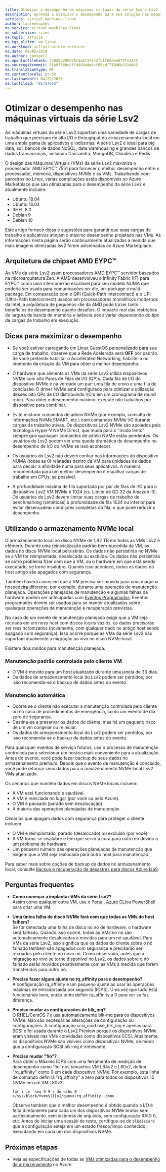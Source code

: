 ```yaml
---
title: Otimizar o desempenho em máquinas virtuais da série Azure Lsv2 - Armazenamento
description: Aprenda a otimizar o desempenho para sua solução nas máquinas virtuais da série Lsv2.
services: virtual-machines-linux
author: laurenhughes
ms.service: virtual-machines-linux
ms-subservice: sizes
ms.topic: article
ms.tgt_pltfrm: vm-linux
ms.workload: infrastructure-services
ms.date: 08/05/2019
ms.author: joelpell
ms.openlocfilehash: 7a0d5e29097bc9a672e142fcffb0ebe879fe2475
ms.sourcegitcommit: 31e9f369e5ff4dd4dda6cf05edf71046b33164d3
ms.translationtype: MT
ms.contentlocale: pt-BR
ms.lasthandoff: 04/22/2020
ms.locfileid: "81757692"
---
```

# <a name="optimize-performance-on-the-lsv2-series-virtual-machines"></a>Otimizar o desempenho nas máquinas virtuais da série Lsv2

As máquinas virtuais da série Lsv2 suportam uma variedade de cargas de trabalho que precisam de alta I/O e throughput no armazenamento local em uma ampla gama de aplicativos e indústrias.  A série Lsv2 é ideal para big data, sql, bancos de dados NoSQL, data warehousing e grandes bancos de dados transacionais, incluindo Cassandra, MongoDB, Cloudera e Redis.

O design das Máquinas Virtuais (VMs) da série Lsv2 maximiza o processador AMD EPYC™ 7551 para fornecer o melhor desempenho entre o processador, memória, dispositivos NVMe e as VMs. Trabalhando com parceiros no Linux, várias compilações estão disponíveis no Azure Marketplace que são otimizadas para o desempenho da série Lsv2 e atualmente incluem:

- Ubuntu 18.04
- Ubuntu 16.04
- RHEL 8.0
- Debian 9
- Debian 10

Este artigo fornece dicas e sugestões para garantir que suas cargas de trabalho e aplicativos atinjam o máximo desempenho projetado nas VMs. As informações nesta página serão continuamente atualizadas à medida que mais imagens otimizadas lsv2 forem adicionadas ao Azure Marketplace.

## <a name="amd-eypc-chipset-architecture"></a>Arquitetura de chipset AMD EYPC™

As VMs da série Lsv2 usam processadores AMD EYPC™ servidor baseados na microarquitetura Zen. A AMD desenvolveu o Infinity Fabric (IF) para EYPC™ como uma interconexão escalável para seu modelo NUMA que poderia ser usado para comunicações on-die, on-package e multi-package. Em comparação com o QPI (Quick-Path Interconnect) e o UPI (Ultra-Path Interconnect) usados em processadores monolíticos modernos da Intel, a arquitetura de pequenos-die da AMD pode trazer tanto benefícios de desempenho quanto desafios. O impacto real das restrições de largura de banda de memória e latência pode variar dependendo do tipo de cargas de trabalho em execução.

## <a name="tips-to-maximize-performance"></a>Dicas para maximizar o desempenho

* Se você estiver carregando um Linux GuestOS personalizado para sua carga de trabalho, observe que a Rede Acelerada será **OFF** por padrão. Se você pretende habilitar o Accelerated Networking, habilite-o no momento da criação da VM para obter o melhor desempenho.

* O hardware que alimenta as VMs da série Lsv2 utiliza dispositivos NVMe com oito Pares de Filas de I/O (QP)s. Cada fila de I/O do dispositivo NVMe é na verdade um par: uma fila de envio e uma fila de conclusão. O driver NVMe está configurado para otimizar a utilização desses oito QPs de I/O distribuindo I/O's em um cronograma de round robin. Para obter o desempenho máximo, execute oito trabalhos por dispositivo para combinar.

* Evite misturar comandos de admin NVMe (por exemplo, consulta de informações NVMe SMART, etc.) com comandos NVMe I/O durante cargas de trabalho ativas. Os dispositivos Lsv2 NVMe são apoiados pela tecnologia Hyper-V NVMe Direct, que muda para o "modo lento" sempre que quaisquer comandos de admin NVMe estão pendentes. Os usuários do Lsv2 podem ver uma queda dramática de desempenho no desempenho de I/O do NVMe se isso acontecer.

* Os usuários do Lsv2 não devem confiar nas informações do dispositivo NUMA (todas as 0) relatadas dentro da VM para unidades de dados para decidir a afinidade numa para seus aplicativos. A maneira recomendada para um melhor desempenho é espalhar cargas de trabalho em CPUs, se possível.

* A profundidade máxima de fila suportada por par de filas de I/O para o dispositivo Lsv2 VM NVMe é 1024 (vs. Limite de QD 32 da Amazon i3). Os usuários do Lsv2 devem limitar suas cargas de trabalho de benchmarking (sintéticas) à profundidade de fila 1024 ou inferior para evitar desencadear condições completas da fila, o que pode reduzir o desempenho.

## <a name="utilizing-local-nvme-storage"></a>Utilizando o armazenamento NVMe local

O armazenamento local no disco NVMe de 1,92 TB em todas as VMs Lsv2 é efêmero. Durante uma reinicialização padrão bem-sucedida da VM, os dados no disco NVMe local persistirão. Os dados não persistirão no NVMe se a VM for reimplantada, desalocada ou excluída. Os dados não persistirão se outro problema fizer com que a VM, ou o hardware em que está sendo executado, se torne insalubre. Quando isso acontece, todos os dados do host antigo são apagados com segurança.

Também haverá casos em que a VM precisa ser movida para uma máquina hospedeira diferente, por exemplo, durante uma operação de manutenção planejada. Operações planejadas de manutenção e algumas falhas de hardware podem ser antecipadas com [Eventos Programados](scheduled-events.md). Eventos programados devem ser usados para se manter atualizados sobre quaisquer operações de manutenção e recuperação previstas.

No caso de um evento de manutenção planejado exigir que a VM seja recriada em um novo host com discos locais vazios, os dados precisarão ser ressincronizados (novamente, com qualquer dado no antigo host sendo apagado com segurança). Isso ocorre porque as VMs da série Lsv2 não suportam atualmente a migração ao vivo no disco NVMe local.

Existem dois modos para manutenção planejada.

### <a name="standard-vm-customer-controlled-maintenance"></a>Manutenção padrão controlada pelo cliente VM

- O VM é movido para um host atualizado durante uma janela de 30 dias.
- Os dados de armazenamento local do Lsv2 podem ser perdidos, por isso recomenda-se o backup de dados antes do evento.

### <a name="automatic-maintenance"></a>Manutenção automática

- Ocorre se o cliente não executar a manutenção controlada pelo cliente ou no caso de procedimentos de emergência, como um evento de dia zero de segurança.
- Destina-se a preservar os dados do cliente, mas há um pequeno risco de um vm congelar ou reiniciar.
- Os dados de armazenamento local do Lsv2 podem ser perdidos, por isso recomenda-se o backup de dados antes do evento.

Para quaisquer eventos de serviço futuros, use o processo de manutenção controlada para selecionar um horário mais conveniente para a atualização. Antes do evento, você pode fazer backup de seus dados no armazenamento premium. Depois que o evento de manutenção é concluído, você pode retornar seus dados para o armazenamento NVMe local Lsv2 VMs atualizado.

Os cenários que mantêm dados em discos NVMe locais incluem:

- A VM está funcionando e saudável.
- A VM é reiniciada no lugar (por você ou pelo Azure).
- O VM é pausado (parado sem desalocação).
- A maioria das operações planejadas de manutenção.

Cenários que apagam dados com segurança para proteger o cliente incluem:

- O VM é reimplantado, parado (desalocado) ou excluído (por você).
- A VM torna-se insalubre e tem que servir a cura para outro nó devido a um problema de hardware.
- Um pequeno número das operações planejadas de manutenção que exigem que a VM seja realocada para outro host para manutenção.

Para saber mais sobre opções de backup de dados no armazenamento local, consulte [Backup e recuperação de desastres para discos Azure IaaS](backup-and-disaster-recovery-for-azure-iaas-disks.md).

## <a name="frequently-asked-questions"></a>Perguntas frequentes

* **Como começar a implantar VMs da série Lsv2?**  
   Assim como qualquer outra VM, use o [Portal,](quick-create-portal.md) [Azure CLI](quick-create-cli.md)ou [PowerShell](quick-create-powershell.md) para criar uma VM.

* **Uma única falha de disco NVMe fará com que todas as VMs do host falhem?**  
   Se for detectada uma falha de disco no nó de hardware, o hardware será falhado. Quando isso ocorre, todas as VMs no nó são automaticamente desalocadas e movidas para um nó saudável. Para VMs da série Lsv2, isso significa que os dados do cliente sobre o nó falhado também são apagados com segurança e precisarão ser recriados pelo cliente no novo nó. Como observado, antes que a migração ao vivo se torne disponível no Lsv2, os dados sobre o nó falhado serão movidos proativamente com as VMs à medida que forem transferidos para outro nó.

* **Preciso fazer algum ajuste no rq_affinity para o desempenho?**  
   A configuração rq_affinity é um pequeno ajuste ao usar as operações máximas de entrada/saída por segundo (IOPS). Uma vez que tudo está funcionando bem, então tente definir rq_affinity a 0 para ver se faz diferença.

* **Preciso mudar as configurações de blk_mq?**  
   O RHEL/CentOS 7.x usa automaticamente blk-mq para os dispositivos NVMe. Não são necessárias alterações de configuração ou configurações. A configuração scsi_mod.use_blk_mq é apenas para SCSI e foi usada durante o Lsv2 Preview porque os dispositivos NVMe eram visíveis nas VMs convidadas como dispositivos SCSI. Atualmente, os dispositivos NVMe são visíveis como dispositivos NVMe, de modo que a configuração SCSI blk-mq é irrelevante.

* **Preciso mudar "fio"?**  
   Para obter o Máximo IOPS com uma ferramenta de medição de desempenho como 'fio' nos tamanhos VM L64v2 e L80v2, defina "rq_affinity" como 0 em cada dispositivo NVMe.  Por exemplo, esta linha de comando definirá "rq_affinity" a zero para todos os dispositivos 10 NVMe em um VM L80v2:

   ```console
   for i in `seq 0 9`; do echo 0 >/sys/block/nvme${i}n1/queue/rq_affinity; done
   ```

   Observe também que o melhor desempenho é obtido quando a I/O é feita diretamente para cada um dos dispositivos NVMe brutos sem particionamento, sem sistemas de arquivos, sem configuração RAID 0, etc. Antes de iniciar uma sessão de teste, certifique-se de `blkdiscard` que a configuração esteja em um estado fresco/limpo conhecido, executando em cada um dos dispositivos NVMe.
   
## <a name="next-steps"></a>Próximas etapas

* Veja as especificações de todas as [VMs otimizadas para o desempenho de armazenamento](sizes-storage.md) no Azure
